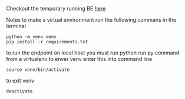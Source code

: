 Checkout the temporary running BE [here](https://github.com/whitneykidd/lono-be)

Notes to make a virtual environment
run the following commans in the terminal
```
python -m venv venv
pip install -r requirements.txt
```
to run the endpoint on local host you must run python run.py command from a virtualenv
to enver venv enter this into command line
```
source venv/bin/activate
```

to exit venv
```
deactivate 
```
